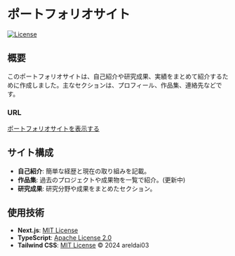 # ポートフォリオサイト

[![License](https://img.shields.io/badge/license-MIT-blue.svg)](LICENSE)

## 概要

このポートフォリオサイトは、自己紹介や研究成果、実績をまとめて紹介するために作成しました。主なセクションは、プロフィール、作品集、連絡先などです。

### URL
[ポートフォリオサイトを表示する](https://areldai03.github.io/my-portfolio)

## サイト構成

- **自己紹介**: 簡単な経歴と現在の取り組みを記載。
- **作品集**: 過去のプロジェクトや成果物を一覧で紹介。(更新中)
- **研究成果**: 研究分野や成果をまとめたセクション。

## 使用技術

- **Next.js**: [MIT License](https://github.com/vercel/next.js/blob/canary/license.md)
- **TypeScript**: [Apache License 2.0](https://github.com/microsoft/TypeScript/blob/main/LICENSE.txt)
- **Tailwind CSS**: [MIT License](https://github.com/tailwindlabs/tailwindcss/blob/master/LICENSE)
© 2024 areldai03
